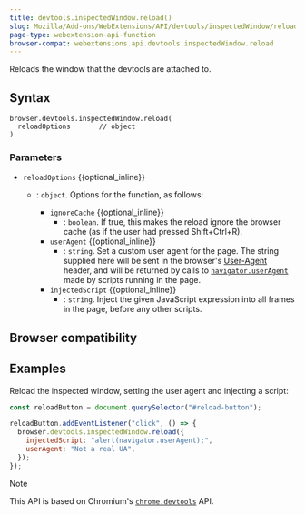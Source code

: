 ```yaml
---
title: devtools.inspectedWindow.reload()
slug: Mozilla/Add-ons/WebExtensions/API/devtools/inspectedWindow/reload
page-type: webextension-api-function
browser-compat: webextensions.api.devtools.inspectedWindow.reload
---
```




Reloads the window that the devtools are attached to.

## Syntax

```js-nolint
browser.devtools.inspectedWindow.reload(
  reloadOptions       // object
)
```

### Parameters

- `reloadOptions` {{optional_inline}}

  - : `object`. Options for the function, as follows:

    - `ignoreCache` {{optional_inline}}
      - : `boolean`. If true, this makes the reload ignore the browser cache (as if the user had pressed Shift+Ctrl+R).
    - `userAgent` {{optional_inline}}
      - : `string`. Set a custom user agent for the page. The string supplied here will be sent in the browser's [User-Agent](/Web/HTTP/Headers/User-Agent) header, and will be returned by calls to [`navigator.userAgent`](/Web/API/Navigator/userAgent) made by scripts running in the page.
    - `injectedScript` {{optional_inline}}
      - : `string`. Inject the given JavaScript expression into all frames in the page, before any other scripts.

## Browser compatibility



## Examples

Reload the inspected window, setting the user agent and injecting a script:

```js
const reloadButton = document.querySelector("#reload-button");

reloadButton.addEventListener("click", () => {
  browser.devtools.inspectedWindow.reload({
    injectedScript: "alert(navigator.userAgent);",
    userAgent: "Not a real UA",
  });
});
```



> [!NOTE]
> This API is based on Chromium's [`chrome.devtools`](https://developer.chrome.com/docs/extensions/how-to/devtools/extend-devtools) API.

<!--
// Copyright 2015 The Chromium Authors. All rights reserved.
//
// Redistribution and use in source and binary forms, with or without
// modification, are permitted provided that the following conditions are
// met:
//
//    * Redistributions of source code must retain the above copyright
// notice, this list of conditions and the following disclaimer.
//    * Redistributions in binary form must reproduce the above
// copyright notice, this list of conditions and the following disclaimer
// in the documentation and/or other materials provided with the
// distribution.
//    * Neither the name of Google Inc. nor the names of its
// contributors may be used to endorse or promote products derived from
// this software without specific prior written permission.
//
// THIS SOFTWARE IS PROVIDED BY THE COPYRIGHT HOLDERS AND CONTRIBUTORS
// "AS IS" AND ANY EXPRESS OR IMPLIED WARRANTIES, INCLUDING, BUT NOT
// LIMITED TO, THE IMPLIED WARRANTIES OF MERCHANTABILITY AND FITNESS FOR
// A PARTICULAR PURPOSE ARE DISCLAIMED. IN NO EVENT SHALL THE COPYRIGHT
// OWNER OR CONTRIBUTORS BE LIABLE FOR ANY DIRECT, INDIRECT, INCIDENTAL,
// SPECIAL, EXEMPLARY, OR CONSEQUENTIAL DAMAGES (INCLUDING, BUT NOT
// LIMITED TO, PROCUREMENT OF SUBSTITUTE GOODS OR SERVICES; LOSS OF USE,
// DATA, OR PROFITS; OR BUSINESS INTERRUPTION) HOWEVER CAUSED AND ON ANY
// THEORY OF LIABILITY, WHETHER IN CONTRACT, STRICT LIABILITY, OR TORT
// (INCLUDING NEGLIGENCE OR OTHERWISE) ARISING IN ANY WAY OUT OF THE USE
// OF THIS SOFTWARE, EVEN IF ADVISED OF THE POSSIBILITY OF SUCH DAMAGE.
-->
